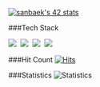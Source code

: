 [![sanbaek's 42 stats](https://badge42.coday.fr/api/v2/clsx4chzw823401p4dwbfo4wt/stats?cursusId=21&coalitionId=457)](https://github.com/Coday-meric/badge42)

###Tech Stack
<p>
  <img src="https://img.shields.io/badge/C-A8B9CC?style=flat-square&logo=C&logoColor=white"/>&nbsp;
  <img src="https://img.shields.io/badge/React-61DAFB?style=flat-square&logo=react&logoColor=white"/>&nbsp;
  <img src="https://img.shields.io/badge/Git-E34F26?style=flat-square&logo=git&logoColor=white"/>&nbsp;
  <img src="https://img.shields.io/badge/Javascript-F7DF1E?style=flat-square&logo=javascript&logoColor=black"/>&nbsp;
</p>

###Hit Count
[![Hits](https://hits.seeyoufarm.com/api/count/incr/badge.svg?url=https%3A%2F%2Fgithub.com%2FbigCoDult%2Fhit-counter&count_bg=%2379C83D&title_bg=%23555555&icon=&icon_color=%23E7E7E7&title=hits&edge_flat=false)](https://hits.seeyoufarm.com)

###Statistics
![Statistics](https://github-readme-stats.vercel.app/api?username=bigCoDult&show_icons=true&count_private=true&line_height=24&theme=dark)
